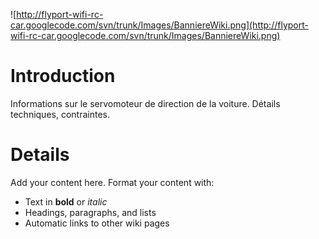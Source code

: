 ![http://flyport-wifi-rc-car.googlecode.com/svn/trunk/Images/BanniereWiki.png](http://flyport-wifi-rc-car.googlecode.com/svn/trunk/Images/BanniereWiki.png)

# Introduction #

Informations sur le servomoteur de direction de la voiture. Détails techniques, contraintes.


# Details #

Add your content here.  Format your content with:
  * Text in **bold** or _italic_
  * Headings, paragraphs, and lists
  * Automatic links to other wiki pages